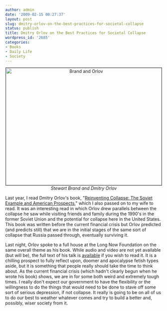 ```yaml
---
author: admin
date: '2009-02-15 00:27:37'
layout: post
slug: dmitry-orlov-on-the-best-practices-for-societal-collapse
status: publish
title: Dmitry Orlov on the Best Practices for Societal Collapse
wordpress_id: '2685'
categories:
- Books
- Daily Life
- Society
---
```

<p align="center"><a href="http://www.flickr.com/photos/albill/3280075527/" title="Brand and Orlov by albill, on Flickr"><img src="http://farm4.static.flickr.com/3186/3280075527_5202e5363f.jpg" width="500" height="376" alt="Brand and Orlov" border="1" /></a><br><em>Stewart Brand and Dmitry Orlov</em></p>

Last year, I read Dmitry Orlov's book, "<a href="http://www.amazon.com/Reinventing-Collapse-Example-American-Prospects/dp/0865716064/">Reinventing Collapse: The Soviet Example and American Prospects</a>," which I also passed on to my wife to read. It was an interesting read in which Orlov drew parallels between the collapse he saw while visiting friends and family during the 1990's in the former Soviet Union and the potential for collapse here in the United States. This book was written before the current financial crisis but Orlov predicted (and predicts still) that we are in the initial stages of the same sort of collapse that Russia passed through, eventually surviving it. 

Last night, Orlov spoke to a full house at the Long Now Foundation on the same overall theme as his book. While audio and video are not yet available (but will be), the full text of his talk is <a href="http://cluborlov.blogspot.com/2009/02/social-collapse-best-practices.html">available</a> if you wish to read it. It is a chilling prospect to fully reflect upon, doomer and apocalypse fetish types aside, but it is something that people really should take the time to think about. As the current financial crisis (which hadn't clearly begun when he wrote his book) shows, we are in for some both weird and extremely tough times. I really don't expect our government to have the flexibility or the willingness to do the things that would need to be done to stave off some sort of serious depression, if not collapse. It really is going to be on all of us to do our best to weather whatever comes and try to build a better and, possibly, wiser society from it.
